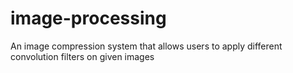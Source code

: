 # image-processing
An image compression system that allows users to apply different convolution filters on given images
